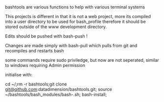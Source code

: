 bashtools are various functions to help with various terminal systems

This projects is different in that it is not a web project, more its compiled into a user directory to be used for bash_profile
therefore it should be stored outside of the www development directory.

Edits should be pushed with bash-push !

Changes are made simply with bash-pull which pulls from git and recompiles and restarts bash

some commands require sudo priviledge, but now are not seperated, similar to windows requiring Admin permission

initialise with:

cd ~/;rm -r bashtools;git clone git@github.com:datadimension/bashtools.git;
source ~/bashtools/bash_modules/bash-.sh;
bash-install;



